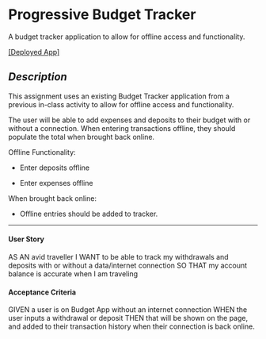 # Progressive Budget Tracker
A budget tracker application to allow for offline access and functionality.

[[Deployed App]](https://bwaycarl.github.io/Portfolio/)



## *Description* 
This assignment uses an existing Budget Tracker application from a previous in-class activity to allow for offline access and functionality.

The user will be able to add expenses and deposits to their budget with or without a connection. When entering transactions offline, they should populate the total when brought back online.

Offline Functionality:

  * Enter deposits offline

  * Enter expenses offline

When brought back online:

  * Offline entries should be added to tracker.


---


#### **User Story**
AS AN avid traveller
I WANT to be able to track my withdrawals and deposits with or without a data/internet connection
SO THAT my account balance is accurate when I am traveling



#### **Acceptance Criteria**
GIVEN a user is on Budget App without an internet connection
WHEN the user inputs a withdrawal or deposit
THEN that will be shown on the page, and added to their transaction history when their connection is back online.

